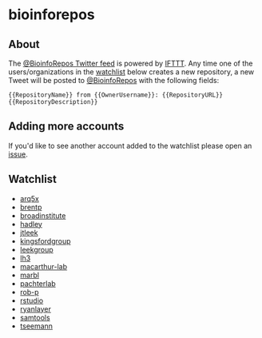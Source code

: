 # bioinforepos

## About

The [@BioinfoRepos Twitter feed](https://twitter.com/BioinfoRepos) is powered by [IFTTT](https://ifttt.com). Any time one of the users/organizations in the [watchlist](#watchlist) below creates a new repository, a new Tweet will be posted to [@BioinfoRepos](https://twitter.com/BioinfoRepos) with the following fields:

`{{RepositoryName}} from {{OwnerUsername}}: {{RepositoryURL}} {{RepositoryDescription}}`

## Adding more accounts

If you'd like to see another account added to the watchlist please open an [issue](https://github.com/bioinforepos/bioinforepos/issues).

## Watchlist

- [arq5x](https://github.com/arq5x)
- [brentp](https://github.com/brentp)
- [broadinstitute](https://github.com/broadinstitute)
- [hadley](https://github.com/hadley)
- [jtleek](https://github.com/jtleek)
- [kingsfordgroup](https://github.com/kingsfordgroup)
- [leekgroup](https://github.com/leekgroup)
- [lh3](https://github.com/lh3)
- [macarthur-lab](https://github.com/macarthur-lab)
- [marbl](https://github.com/marbl)
- [pachterlab](https://github.com/pachterlab)
- [rob-p](https://github.com/rob-p)
- [rstudio](https://github.com/rstudio)
- [ryanlayer](https://github.com/ryanlayer)
- [samtools](https://github.com/samtools)
- [tseemann](https://github.com/tseemann)
